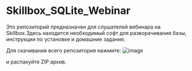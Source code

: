 # Skillbox_SQLite_Webinar
Это репозиторий предназначен для слушателей вебинара  на Skillbox.Здесь находится необходимый софт для разворачивания базы, инструкции по установке и домашние задания.

Для скачивания всего репозитория нажмите:
![image](https://user-images.githubusercontent.com/53496037/115108296-54a62a80-9f78-11eb-9a1a-430dd3c76a22.png)

и распакуйте ZIP архив.
